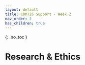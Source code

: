 ```yaml
---
layout: default
title: COM726 Support - Week 2
nav_order: 2
has_children: true
---
```


{: .no_toc }

#  Research & Ethics
